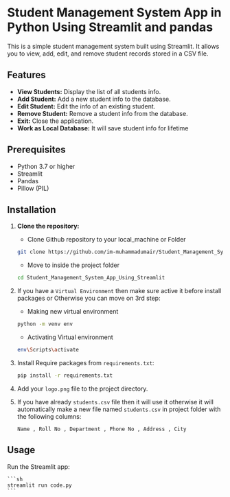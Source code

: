 # Student Management System App in Python Using Streamlit and pandas

This is a simple student management system built using Streamlit. It allows you to view, add, edit, and remove student records stored in a CSV file.

## Features

- **View Students:** Display the list of all students info.
- **Add Student:** Add a new student info to the database.
- **Edit Student:** Edit the info of an existing student.
- **Remove Student:** Remove a student info from the database.
- **Exit:** Close the application.
- **Work as Local Database:** It will save student info for lifetime

## Prerequisites

- Python 3.7 or higher
- Streamlit
- Pandas
- Pillow (PIL)

## Installation
1. **Clone the repository:**

    - Clone Github repository to your local_machine or Folder
    ```sh
    git clone https://github.com/im-muhammadumair/Student_Management_System_App_Using_Streamlit.git
    ```
    - Move to inside the project folder
    ```sh
    cd Student_Management_System_App_Using_Streamlit
    ```

2. If you have a `Virtual Environment` then make sure active it before install packages or Otherwise you can move on 3rd step:

    - Making new virtual environment
    ```sh
    python -m venv env            
    ```
    - Activating Virtual environment
    ```sh
    env\Scripts\activate          
    ```

3. Install Require packages from `requirements.txt`:

    ```sh
    pip install -r requirements.txt
    ```

4. Add your `logo.png` file to the project directory.

5. If you have already `students.csv` file then it will use it otherwise it will automatically make a new file named `students.csv` in project folder with the following columns:

    ```csv
    Name , Roll No , Department , Phone No , Address , City
    ```

## Usage

Run the Streamlit app:

    ```sh
    streamlit run code.py
    ```

